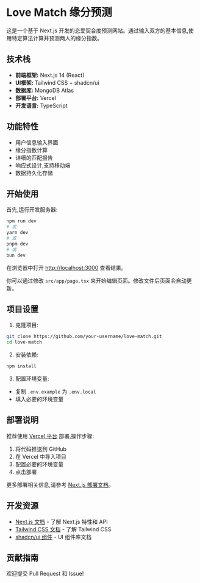 # Love Match 缘分预测

这是一个基于 Next.js 开发的恋爱契合度预测网站。通过输入双方的基本信息,使用特定算法计算并预测两人的缘分指数。

## 技术栈

- **前端框架:** Next.js 14 (React)
- **UI框架:** Tailwind CSS + shadcn/ui
- **数据库:** MongoDB Atlas
- **部署平台:** Vercel
- **开发语言:** TypeScript

## 功能特性

- 用户信息输入界面
- 缘分指数计算
- 详细的匹配报告
- 响应式设计,支持移动端
- 数据持久化存储

## 开始使用

首先,运行开发服务器:

```bash
npm run dev
# 或
yarn dev
# 或
pnpm dev
# 或
bun dev
```

在浏览器中打开 [http://localhost:3000](http://localhost:3000) 查看结果。

你可以通过修改 `src/app/page.tsx` 来开始编辑页面。修改文件后页面会自动更新。

## 项目设置

1. 克隆项目:
```bash
git clone https://github.com/your-username/love-match.git
cd love-match
```

2. 安装依赖:
```bash
npm install
```

3. 配置环境变量:
- 复制 `.env.example` 为 `.env.local`
- 填入必要的环境变量

## 部署说明

推荐使用 [Vercel 平台](https://vercel.com/new) 部署,操作步骤:

1. 将代码推送到 GitHub
2. 在 Vercel 中导入项目
3. 配置必要的环境变量
4. 点击部署

更多部署相关信息,请参考 [Next.js 部署文档](https://nextjs.org/docs/app/building-your-application/deploying)。

## 开发资源

- [Next.js 文档](https://nextjs.org/docs) - 了解 Next.js 特性和 API
- [Tailwind CSS 文档](https://tailwindcss.com/docs) - 了解 Tailwind CSS
- [shadcn/ui 组件](https://ui.shadcn.com) - UI 组件库文档

## 贡献指南

欢迎提交 Pull Request 和 Issue!
